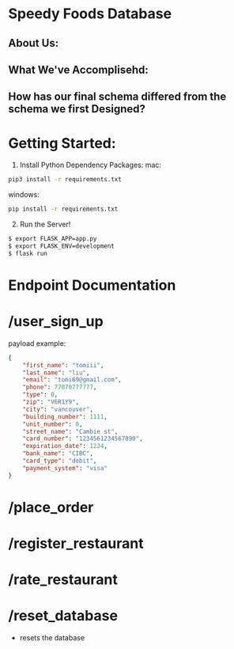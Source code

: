 # Speedy Foods Database

## About Us:


## What We've Accomplisehd:

## How has our final schema differed from the schema we first Designed?


# Getting Started:

1. Install Python Dependency Packages:
mac:
``` bash
pip3 install -r requirements.txt
```


windows:
``` bash
pip install -r requirements.txt
```

2. Run the Server!
``` bash
$ export FLASK_APP=app.py
$ export FLASK_ENV=development
$ flask run
```


# Endpoint Documentation

# /user_sign_up
payload example:
``` json
{
    "first_name": "tomiii",
    "last_name": "liu",
    "email": "tomi69@gmail.com",
    "phone": 77870777777,
    "type": 0,
    "zip": "V6R1Y9",
	"city": "vancouver",
    "building_number": 1111, 
    "unit_number": 0,
    "street_name": "Cambie st",
    "card_number": "1234561234567890",
    "expiration_date": 1234,
    "bank_name": "CIBC",
    "card_type": "debit",
    "payment_system": "visa"
}

```
# /place_order

# /register_restaurant

# /rate_restaurant

# /reset_database
- resets the database